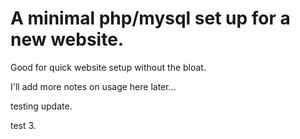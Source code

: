 
# A minimal php/mysql set up for a new website. 

Good for quick website setup without the bloat.

I'll add more notes on usage here later...

testing update.

test 3.
